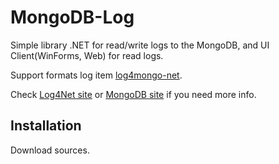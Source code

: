 MongoDB-Log
===========
Simple library .NET for read/write logs to the MongoDB, and UI Client(WinForms, Web) for read logs.

Support formats log item [log4mongo-net](http://github.com/log4mongo/log4mongo-net).

Check [Log4Net site](http://logging.apache.org/log4net/) or [MongoDB site](http://www.mongodb.org/) if you need more info.

Installation
------------

Download sources.
